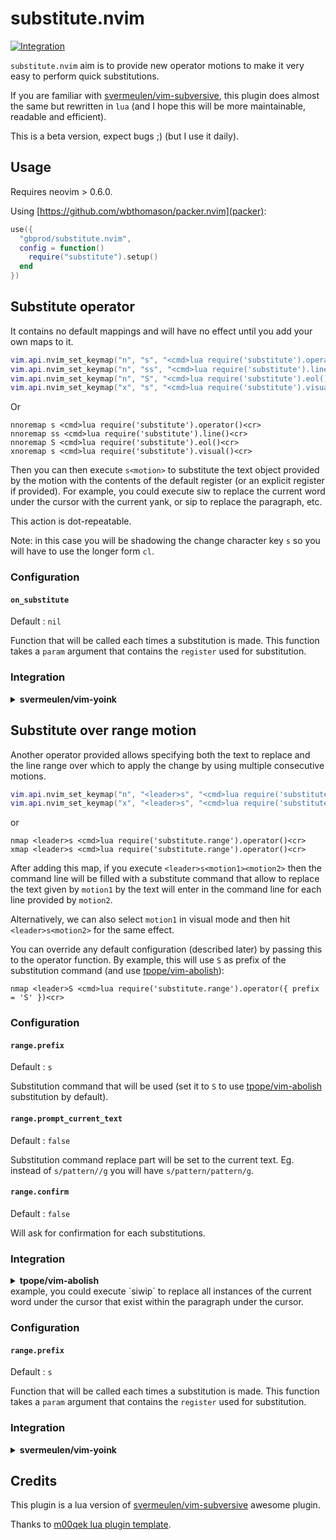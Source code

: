 # substitute.nvim

[![Integration](https://github.com/gbprod/substitute.nvim/actions/workflows/integration.yml/badge.svg)](https://github.com/gbprod/substitute.nvim/actions/workflows/integration.yml)

`substitute.nvim` aim is to provide new operator motions to make it very easy to perform quick substitutions.

If you are familiar with [svermeulen/vim-subversive](https://github.com/svermeulen/vim-subversive), this plugin does almost the same but rewritten in `lua` (and I hope this will be more maintainable, readable and efficient).

This is a beta version, expect bugs ;) (but I use it daily).

## Usage

Requires neovim > 0.6.0.

Using [https://github.com/wbthomason/packer.nvim](packer):

```lua
use({
  "gbprod/substitute.nvim",
  config = function()
    require("substitute").setup()
  end
})
```

## Substitute operator

It contains no default mappings and will have no effect until you add your own maps to it.

```lua
vim.api.nvim_set_keymap("n", "s", "<cmd>lua require('substitute').operator()<cr>", { noremap = true })
vim.api.nvim_set_keymap("n", "ss", "<cmd>lua require('substitute').line()<cr>", { noremap = true })
vim.api.nvim_set_keymap("n", "S", "<cmd>lua require('substitute').eol()<cr>", { noremap = true })
vim.api.nvim_set_keymap("x", "s", "<cmd>lua require('substitute').visual()<cr>", { noremap = true })
```

Or

```viml
nnoremap s <cmd>lua require('substitute').operator()<cr>
nnoremap ss <cmd>lua require('substitute').line()<cr>
nnoremap S <cmd>lua require('substitute').eol()<cr>
xnoremap s <cmd>lua require('substitute').visual()<cr>
```

Then you can then execute `s<motion>` to substitute the text object provided by the motion with the contents of the default register (or an explicit register if provided). For example, you could execute siw to replace the current word under the cursor with the current yank, or sip to replace the paragraph, etc.

This action is dot-repeatable.

Note: in this case you will be shadowing the change character key `s` so you will have to use the longer form `cl`.

### Configuration

#### `on_substitute`

Default : `nil`

Function that will be called each times a substitution is made. This function takes a `param` argument that contains the `register` used for substitution.

### Integration

<details>
<summary><b>svermeulen/vim-yoink</b></summary>

To enable [vim-yoink](https://github.com/svermeulen/vim-yoink) swap when performing a substitution, you can add this to your setup:

```lua
require("substitute").setup({
  on_substitute = function(_)
    vim.cmd("call yoink#startUndoRepeatSwap()")
  end,
})
```

[vim-yoink](https://github.com/svermeulen/vim-yoink) does not support swapping when doing paste in visual mode. With this plugin, you can add thoss mappings to enable it :

```lua
vim.api.nvim_set_keymap("x", "p", "<cmd>lua require('substitute').operator()<cr>", {})
vim.api.nvim_set_keymap("x", "P", "<cmd>lua require('substitute').operator()<cr>", {})
```

or

```viml
xmap p <cmd>lua require('substitute').operator()<cr>
xmap P <cmd>lua require('substitute').operator()<cr>
```

</details>

## Substitute over range motion

Another operator provided allows specifying both the text to replace and the line range over which to apply the change by using multiple consecutive motions.

```lua
vim.api.nvim_set_keymap("n", "<leader>s", "<cmd>lua require('substitute.range').operator()<cr>", { noremap = true })
vim.api.nvim_set_keymap("x", "<leader>s", "<cmd>lua require('substitute.range').operator()<cr>")
```

or

```viml
nmap <leader>s <cmd>lua require('substitute.range').operator()<cr>
xmap <leader>s <cmd>lua require('substitute.range').operator()<cr>
```

After adding this map, if you execute `<leader>s<motion1><motion2>` then the command line will be filled with a substitute command that allow to replace the text given by `motion1` by the text will enter in the command line for each line provided by `motion2`.

Alternatively, we can also select `motion1` in visual mode and then hit `<leader>s<motion2>` for the same effect.

You can override any default configuration (described later) by passing this to the operator function. By example, this will use `S` as prefix of the substitution command (and use [tpope/vim-abolish](https://github.com/tpope/vim-abolish)):

```viml
nmap <leader>S <cmd>lua require('substitute.range').operator({ prefix = 'S' })<cr>
```

### Configuration

#### `range.prefix`

Default : `s`

Substitution command that will be used (set it to `S` to use [tpope/vim-abolish](https://github.com/tpope/vim-abolish) substitution by default).

#### `range.prompt_current_text`

Default : `false`

Substitution command replace part will be set to the current text. Eg. instead of `s/pattern//g` you will have `s/pattern/pattern/g`.

#### `range.confirm`

Default : `false`

Will ask for confirmation for each substitutions.

### Integration

<details>
<summary><b>tpope/vim-abolish</b></summary>

You can use [tpope/vim-abolish](https://github.com/tpope/vim-abolish) substitution by default.

```lua
require("substitute").setup({
  range = {
    prefix = "S",
  }
})
```

[vim-yoink](https://github.com/svermeulen/vim-yoink) does not support swapping when doing paste in visual mode. With this plugin, you can add thoss mappings to enable it :

```lua
vim.api.nvim_set_keymap("x", "p", "<cmd>lua require('substitute').operator()<cr>", {})
vim.api.nvim_set_keymap("x", "P", "<cmd>lua require('substitute').operator()<cr>", {})
```

or

```viml
xmap p <cmd>lua require('substitute').operator()<cr>
xmap P <cmd>lua require('substitute').operator()<cr>
```

</details> example, you could execute `<leader>siwip` to replace all instances of the current word under the cursor that exist within the paragraph under the cursor.

### Configuration

#### `range.prefix`

Default : `s`

Function that will be called each times a substitution is made. This function takes a `param` argument that contains the `register` used for substitution.

### Integration

<details>
<summary><b>svermeulen/vim-yoink</b></summary>

To enable [vim-yoink](https://github.com/svermeulen/vim-yoink) swap when performing a substitution, you can add this to your setup:

```lua
require("substitute").setup({
  on_substitute = function(_)
    vim.cmd("call yoink#startUndoRepeatSwap()")
  end,
})
```

[vim-yoink](https://github.com/svermeulen/vim-yoink) does not support swapping when doing paste in visual mode. With this plugin, you can add thoss mappings to enable it :

```lua
vim.api.nvim_set_keymap("x", "p", "<cmd>lua require('substitute').operator()<cr>", {})
vim.api.nvim_set_keymap("x", "P", "<cmd>lua require('substitute').operator()<cr>", {})
```

or

```viml
xmap p <cmd>lua require('substitute').operator()<cr>
xmap P <cmd>lua require('substitute').operator()<cr>
```

</details>

## Credits

This plugin is a lua version of [svermeulen/vim-subversive](https://github.com/svermeulen/vim-subversive) awesome plugin.

Thanks to [m00qek lua plugin template](https://github.com/m00qek/plugin-template.nvim).
